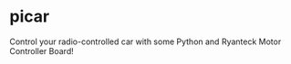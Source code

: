 picar
=====

Control your radio-controlled car with some Python and Ryanteck Motor Controller Board!
